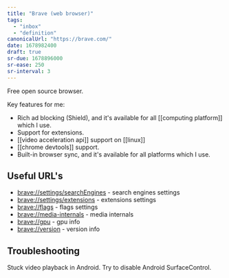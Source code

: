 ```yaml
---
title: "Brave (web browser)"
tags:
  - "inbox"
  - "definition"
canonicalUrl: "https://brave.com/"
date: 1678982400
draft: true
sr-due: 1678896000
sr-ease: 250
sr-interval: 3
---
```


Free open source browser.

Key features for me:

- Rich ad blocking (Shield), and it's available for all
  [[computing platform]] which I use.
- Support for extensions.
- [[video acceleration api]] support on [[linux]]
- [[chrome devtools]] support.
- Built-in browser sync, and it's available for all platforms which I use.

## Useful URL's

- [brave://settings/searchEngines](brave://settings/searchEngines) - search
  engines settings
- [brave://settings/extensions](brave://settings/extensions) - extensions
  settings
- [brave://flags](brave://flags) - flags settings
- [brave://media-internals](brave://media-internals) - media internals
- [brave://gpu](brave://gpu) - gpu info
- [brave://version](brave://version) - version info

## Troubleshooting

Stuck video playback in Android.
Try to disable Android SurfaceControl.
